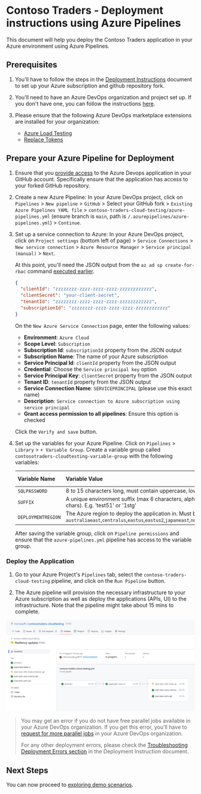 # Contoso Traders - Deployment instructions using Azure Pipelines

This document will help you deploy the Contoso Traders application in your Azure environment using Azure Pipelines.

## Prerequisites

1. You'll have to follow the steps in the [Deployment Instructions](./deployment-instructions.md) document to set up your Azure subscription and github repository fork.
2. You'll need to have an Azure DevOps organization and project set up. If you don't have one, you can follow the instructions [here](https://docs.microsoft.com/en-us/azure/devops/organizations/projects/create-project?view=azure-devops&tabs=preview-page).
3. Please ensure that the following Azure DevOps marketplace extensions are installed for your organization:

   - [Azure Load Testing](https://marketplace.visualstudio.com/items?itemName=AzloadTest.AzloadTesting)
   - [Replace Tokens](https://marketplace.visualstudio.com/items?itemName=qetza.replacetokens)

## Prepare your Azure Pipeline for Deployment

1. Ensure that you [provide access](https://github.com/settings/connections/applications/0d4949be3b947c3ce4a5) to the Azure Devops application in your GitHub account. Specifically ensure that the application has access to your forked GitHub repository.

2. Create a new Azure Pipeline: In your Azure DevOps project, click on `Pipelines` > `New pipeline` > `GitHub` > Select your GitHub fork > `Existing Azure Pipelines YAML file` > `contoso-traders-cloud-testing/azure-pipelines.yml` (ensure branch is `main`, path is `/.azurepipelines/azure-pipelines.yml`) > `Continue`.

3. Set up a service connection to Azure: In your Azure DevOps project, click on `Project settings` (bottom left of page) > `Service Connections` > `New service connection` > `Azure Resource Manager` > `Service principal (manual)` > `Next`.

    At this point, you'll need the JSON output from the `az ad sp create-for-rbac` command [executed earlier](./deployment-instructions.md#prepare-your-azure-subscription).

   ```json
   {
     "clientId": "zzzzzzzz-zzzz-zzzz-zzzz-zzzzzzzzzzzz",
     "clientSecret": "your-client-secret",
     "tenantId": "zzzzzzzz-zzzz-zzzz-zzzz-zzzzzzzzzzzz",
     "subscriptionId": "zzzzzzzz-zzzz-zzzz-zzzz-zzzzzzzzzzzz"
   }
   ```

   On the `New Azure Service Connection` page, enter the following values:

   - **Environment**: `Azure Cloud`
   - **Scope Level**: `Subscription`
   - **Subscription Id**: `subscriptionId` property from the JSON output
   - **Subscription Name**: The name of your Azure subscription
   - **Service Principal Id**: `clientId` property from the JSON output
   - **Credential**: Choose the `Service principal key` option
   - **Service Principal Key**: `clientSecret` property from the JSON output
   - **Tenant ID**: `tenantId` property from the JSON output
   - **Service Connection Name**: `SERVICEPRINCIPAL` (please use this exact name)
   - **Description**: `Service connection to Azure subscription using service principal`
   - **Grant access permission to all pipelines**: Ensure this option is checked

   Click the `Verify and save` button.

4. Set up the variables for your Azure Pipeline. Click on `Pipelines` > `Library` > `+ Variable Group`. Create a variable group called `contosotraders-cloudtesting-variable-group` with the following variables:

    | Variable Name      | Variable Value                                                                                                                                                                              | Is Secret? |
    | ------------------ | ------------------------------------------------------------------------------------------------------------------------------------------------------------------------------------------- | ---------- |
    | `SQLPASSWORD`      | 8 to 15 characters long, must contain uppercase, lowercase, and numeric characters                                                                                                          | YES        |
    | `SUFFIX`           | A unique environment suffix (max 6 characters, alphanumeric, lower case only, no whitespace, no special chars). E.g. 'test51' or '1stg'                                                     | NO         |
    | `DEPLOYMENTREGION` | The Azure region to deploy the application in. Must be one of: `australiaeast`,`centralus`,`eastus`,`eastus2`,`japaneast`,`northcentralus`,`uksouth`,`westcentralus`,`westeurope`,`westus2` | NO         |

   After saving the variable group, click on `Pipeline permissions` and ensure that the `azure-pipelines.yml` pipeline has access to the variable group.

### Deploy the Application

1. Go to your Azure Project's `Pipelines` tab, select the `contoso-traders-cloud-testing` pipeline, and click on the `Run Pipeline` button.

2. The Azure pipeline will provision the necessary infrastructure to your Azure subscription as well as deploy the applications (APIs, UI) to the infrastructure. Note that the pipeline might take about 15 mins to complete.

  ![workflow-logs](./images/github-workflow.png)

>You may get an error if you do not have free parallel jobs available in your Azure DevOps organization. If you get this error, you'll have to [request for more parallel jobs](https://docs.microsoft.com/en-us/azure/devops/pipelines/licensing/concurrent-jobs?view=azure-devops&tabs=yaml) in your Azure DevOps organization.
>
>For any other deployment errors, please check the [Troubleshooting Deployment Errors section](./deployment-instructions.md#troubleshooting-deployment-errors) in the Deployment Instruction document.

## Next Steps

You can now proceed to [exploring demo scenarios](./deployment-instructions.md#explore-demo-scenarios).
